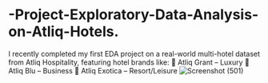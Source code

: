 # -Project-Exploratory-Data-Analysis-on-Atliq-Hotels.
 I recently completed my first EDA project on a real-world multi-hotel dataset from Atliq Hospitality, featuring hotel brands like:  🏨 Atliq Grant – Luxury  🏢 Atliq Blu – Business  🌴 Atliq Exotica – Resort/Leisure
![Screenshot (501)](https://github.com/user-attachments/assets/548e3c64-aeed-4b05-aa79-67655e3023bc)
